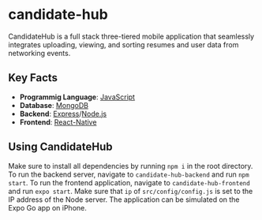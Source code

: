 # candidate-hub
CandidateHub is a full stack three-tiered mobile application that seamlessly integrates uploading, viewing, and sorting resumes and user data from networking events.
## Key Facts
- **Programmig Language**: [JavaScript](https://developer.mozilla.org/en-US/docs/Web/JavaScript)
- **Database**: [MongoDB](https://www.mongodb.com)
- **Backend**: [Express](https://www.npmjs.com/package/express)/[Node.js](https://nodejs.org/en)
- **Frontend**: [React-Native](https://reactnative.dev)
## Using CandidateHub
Make sure to install all dependencies by running `npm i` in the root directory.
To run the backend server, navigate to `candidate-hub-backend` and run `npm start`.
To run the frontend application, navigate to `candidate-hub-frontend` and run `expo start`.
Make sure that `ip` of `src/config/config.js` is set to the IP address of the Node server.
The application can be simulated on the Expo Go app on iPhone.
